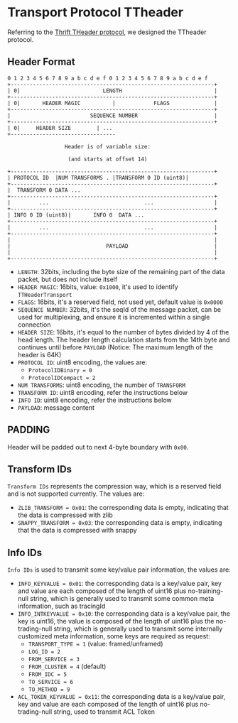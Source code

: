 # Transport Protocol TTheader

Referring to the [Thrift THeader protocol](https://github.com/apache/thrift/blob/master/doc/specs/HeaderFormat.md), we designed the TTheader protocol.

## Header Format

```
0 1 2 3 4 5 6 7 8 9 a b c d e f 0 1 2 3 4 5 6 7 8 9 a b c d e f
+----------------------------------------------------------------+
| 0|                          LENGTH                             |
+----------------------------------------------------------------+
| 0|       HEADER MAGIC          |            FLAGS              |
+----------------------------------------------------------------+
|                         SEQUENCE NUMBER                        |
+----------------------------------------------------------------+
| 0|     HEADER SIZE        | ...
+---------------------------------

                  Header is of variable size:

                   (and starts at offset 14)

+----------------------------------------------------------------+
| PROTOCOL ID  |NUM TRANSFORMS . |TRANSFORM 0 ID (uint8)| 
+----------------------------------------------------------------+
|  TRANSFORM 0 DATA ...
+----------------------------------------------------------------+
|         ...                              ...                   |
+----------------------------------------------------------------+
| INFO 0 ID (uint8)|       INFO 0  DATA ...
+----------------------------------------------------------------+
|         ...                              ...                   |
+----------------------------------------------------------------+
|                                                                |
|                              PAYLOAD                           |
|                                                                |
+----------------------------------------------------------------+
```

- `LENGTH`: 32bits, including the byte size of the remaining part of the data packet, but does not include itself
- `HEADER MAGIC`: 16bits, value: `0x1000`, it's used to identify `TTHeaderTransport`
- `FLAGS`: 16bits, it's a reserved field, not used yet, default value is `0x0000`
- `SEQUENCE NUMBER`: 32bits, it's the seqId of the message packet, can be used for multiplexing, and ensure it is incremented within a single connection
- `HEADER SIZE`: 16bits, it's equal to the number of bytes divided by 4 of the head length. The header length calculation starts from the 14th byte and continues until before `PAYLOAD` (Notice: The maximum length of the header is 64K)
- `PROTOCOL ID`: uint8 encoding, the values are:
  - `ProtocolIDBinary = 0`
  - `ProtocolIDCompact = 2`
- `NUM TRANSFORMS`: uint8 encoding, the number of `TRANSFORM`
- `TRANSFORM ID`: uint8 encoding, refer the instructions below
- `INFO ID`: uint8 encoding, refer the instructions below
- `PAYLOAD`: message content

## PADDING

Header will be padded out to next 4-byte boundary with `0x00`.

## Transform IDs

`Transform IDs` represents the compression way, which is a reserved field and is not supported currently. The values are:

- `ZLIB_TRANSFORM = 0x01`: the corresponding data is empty, indicating that the data is compressed with zlib
- `SNAPPY_TRANSFORM = 0x03`: the corresponding data is empty, indicating that the data is compressed with snappy

## Info IDs

`Info IDs` is used to transmit some key/value pair information, the values are:

- `INFO_KEYVALUE = 0x01`: the corresponding data is a key/value pair, key and value are each composed of the length of uint16 plus no-training-null string, which is generally used to transmit some common meta information, such as tracingId
- `INFO_INTKEYVALUE = 0x10`: the corresponding data is a key/value pair, the key is uint16, the value is composed of the length of uint16 plus the no-trading-null string, which is generally used to transmit some internally customized meta information, some keys are required as request:
  - `TRANSPORT_TYPE = 1` (value: framed/unframed)
  - `LOG_ID = 2`
  - `FROM_SERVICE = 3`
  - `FROM_CLUSTER = 4` (default)
  - `FROM_IDC = 5`
  - `TO_SERVICE = 6`
  - `TO_METHOD = 9`
- `ACL_TOKEN_KEYVALUE = 0x11`: the corresponding data is a key/value pair, key and value are each composed of the length of uint16 plus no-trading-null string, used to transmit ACL Token